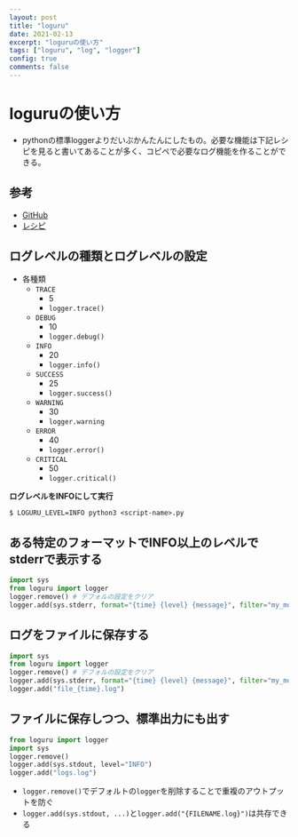 ```yaml
---
layout: post
title: "loguru"
date: 2021-02-13
excerpt: "loguruの使い方"
tags: ["loguru", "log", "logger"]
config: true
comments: false
---
```


# loguruの使い方
 - pythonの標準loggerよりだいぶかんたんにしたもの。必要な機能は下記レシピを見ると書いてあることが多く、コピペで必要なログ機能を作ることができる。  

## 参考
 - [GitHub](https://github.com/Delgan/loguru)
 - [レシピ](https://loguru.readthedocs.io/en/stable/resources/recipes.html)

## ログレベルの種類とログレベルの設定

 - 各種類
   - `TRACE`
	 - 5
	 - `logger.trace()`
   - `DEBUG`
	 - 10
	 - `logger.debug()`
   - `INFO`
	 - 20
	 - `logger.info()`
   - `SUCCESS`
	 - 25
	 - `logger.success()`
   - `WARNING`
	 - 30
	 - `logger.warning`
   - `ERROR`
	 - 40
	 - `logger.error()`
   - `CRITICAL`
	 - 50
	 - `logger.critical()`

**ログレベルをINFOにして実行**  
```console
$ LOGURU_LEVEL=INFO python3 <script-name>.py
```

## ある特定のフォーマットでINFO以上のレベルでstderrで表示する

```python
import sys
from loguru import logger
logger.remove() # デフォルの設定をクリア
logger.add(sys.stderr, format="{time} {level} {message}", filter="my_module", level="INFO")
```

## ログをファイルに保存する

```python
import sys
from loguru import logger
logger.remove() # デフォルの設定をクリア
logger.add(sys.stderr, format="{time} {level} {message}", filter="my_module", level="INFO")
logger.add("file_{time}.log")
```

## ファイルに保存しつつ、標準出力にも出す

```python
from loguru import logger
import sys
logger.remove()
logger.add(sys.stdout, level="INFO")
logger.add("logs.log")
```
 - `logger.remove()`でデフォルトの`logger`を削除することで重複のアウトプットを防ぐ
 - `logger.add(sys.stdout, ...)`と`logger.add("{FILENAME.log}")`は共存できる


